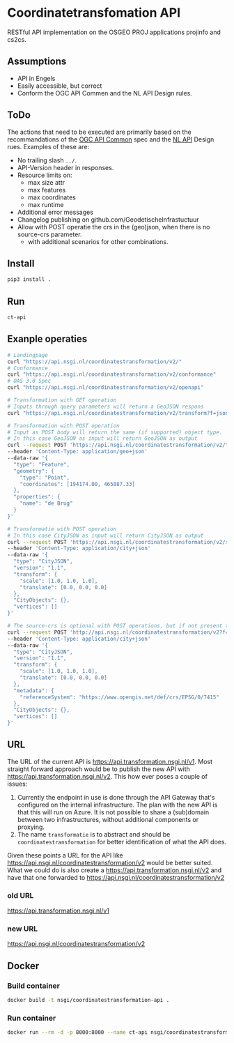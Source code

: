# Coordinatetransfomation API

RESTful API implementation on the OSGEO PROJ applications projinfo and cs2cs.

## Assumptions

- API in Engels
- Easily accessible, but correct
- Conform the OGC API Commen and the NL API Design rules.

## ToDo

The actions that need to be executed are primarily based on the recommandations
of the [OGC API Common](./OGC-API-Common.md) spec and the [NL API](./NL-API.md)
Design rues. Examples of these are:

- No trailing slash `../`.
- API-Version header in responses.
- Resource limits on:
  - max size attr
  - max features
  - max coordinates
  - max runtime
- Additional error messages
- Changelog publishing on github.com/GeodetischeInfrastuctuur
- Allow with POST operatie the crs in the (geo)json, when there is no source-crs
  parameter.
  - with additional scenarios for other combinations.

## Install

```bash
pip3 install .
```

## Run

```bash
ct-api
```

## Exanple operaties

```bash
# Landingpage
curl "https://api.nsgi.nl/coordinatestransformation/v2/"
# Conformance
curl "https://api.nsgi.nl/coordinatestransformation/v2/conformance"
# OAS 3.0 Spec
curl "https://api.nsgi.nl/coordinatestransformation/v2/openapi"
```

```bash
# Transformation with GET operation
# Inputs through query parameters will return a GeoJSON respons
curl "https://api.nsgi.nl/coordinatestransformation/v2/transform?f=json&source-csr=EPSG:7415&target-crs=EPSG:7931&coordinates=194174.00,465887.33,42.1"
```

```bash
# Transformation with POST operation
# Input as POST body will return the same (if supported) object type.
# In this case GeoJSON as input will return GeoJSON as output
curl --request POST 'https://api.nsgi.nl/coordinatestransformation/v2/transform?f=json&source-csr=EPSG:7415&target-crs=EPSG:7931'
--header 'Content-Type: application/geo+json'
--data-raw '{
  "type": "Feature",
  "geometry": {
    "type": "Point",
    "coordinates": [194174.00, 465887.33]
  },
  "properties": {
    "name": "de Brug"
  }
}'
```

```bash
# Transformatie with POST operation
# In this case CityJSON as input will return CityJSON as output
curl --request POST 'https://api.nsgi.nl/coordinatestransformation/v2/source-csr=EPSG:7415&target-crs=EPSG:7931'
--header 'Content-Type: application/city+json'
--data-raw '{
  "type": "CityJSON",
  "version": "1.1",
  "transform": {
    "scale": [1.0, 1.0, 1.0],
    "translate": [0.0, 0.0, 0.0]
  },
  "CityObjects": {},
  "vertices": []
}'
```

```bash
# The source-crs is optional with POST operations, but if not present then it should be defined in the object.
curl --request POST 'http://api.nsgi.nl/coordinatestransformation/v2?f=json&target-crs=EPSG:7931'
--header 'Content-Type: application/city+json'
--data-raw '{
  "type": "CityJSON",
  "version": "1.1",
  "transform": {
    "scale": [1.0, 1.0, 1.0],
    "translate": [0.0, 0.0, 0.0]
  },
  "metadata": {
    "referenceSystem": "https://www.opengis.net/def/crs/EPSG/0/7415"
  },
  "CityObjects": {},
  "vertices": []
}'
```

## URL

The URL of the current API is <https://api.transformation.nsgi.nl/v1>. Most
straight forward approach would be to publish the new API with
<https://api.transformation.nsgi.nl/v2>. This how ever poses a couple of issues:

1. Currently the endpoint in use is done through the API Gateway that's
   configured on the internal infrastructure. The plan with the new API is that
   this will run on Azure. It is not possible to share a (sub)domain between two
   infrastructures, without additional components or proxying.
1. The name `transformatie` is to abstract and should be
   `coordinatestransformation` for better identification of what the API does.

Given these points a URL for the API like
<https://api.nsgi.nl/coordinatestransformation/v2> would be better suited. What
we could do is also create a <https://api.transformation.nsgi.nl/v2> and have
that one forwarded to <https://api.nsgi.nl/coordinatestransformation/v2>

### old URL

<https://api.transformation.nsgi.nl/v1>

### new URL

<https://api.nsgi.nl/coordinatestransformation/v2>

## Docker

### Build container

```bash
docker build -t nsgi/coordinatestransformation-api .
```

### Run container

```bash
docker run --rm -d -p 8000:8000 --name ct-api nsgi/coordinatestransformation-api
```
